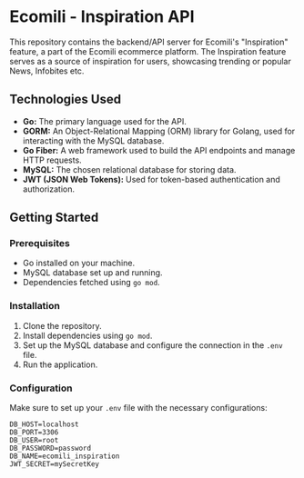 # Ecomili - Inspiration API

This repository contains the backend/API server for Ecomili's "Inspiration" feature, a part of the Ecomili ecommerce platform. The Inspiration feature serves as a source of inspiration for users, showcasing trending or popular News, Infobites etc.

## Technologies Used

- **Go:** The primary language used for the API.
- **GORM:** An Object-Relational Mapping (ORM) library for Golang, used for interacting with the MySQL database.
- **Go Fiber:** A web framework used to build the API endpoints and manage HTTP requests.
- **MySQL:** The chosen relational database for storing data.
- **JWT (JSON Web Tokens):** Used for token-based authentication and authorization.

## Getting Started

### Prerequisites

- Go installed on your machine.
- MySQL database set up and running.
- Dependencies fetched using `go mod`.

### Installation

1. Clone the repository.
2. Install dependencies using `go mod`.
3. Set up the MySQL database and configure the connection in the `.env` file.
4. Run the application.

### Configuration

Make sure to set up your `.env` file with the necessary configurations:

```plaintext
DB_HOST=localhost
DB_PORT=3306
DB_USER=root
DB_PASSWORD=password
DB_NAME=ecomili_inspiration
JWT_SECRET=mySecretKey
```
